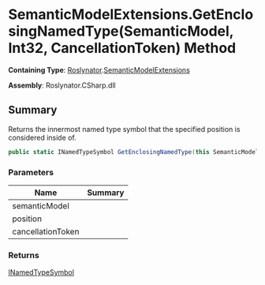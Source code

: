# SemanticModelExtensions\.GetEnclosingNamedType\(SemanticModel, Int32, CancellationToken\) Method

**Containing Type**: [Roslynator](../../README.md)\.[SemanticModelExtensions](../README.md)

**Assembly**: Roslynator\.CSharp\.dll

## Summary

Returns the innermost named type symbol that the specified position is considered inside of\.

```csharp
public static INamedTypeSymbol GetEnclosingNamedType(this SemanticModel semanticModel, int position, CancellationToken cancellationToken = default(CancellationToken))
```

### Parameters

| Name | Summary |
| ---- | ------- |
| semanticModel | |
| position | |
| cancellationToken | |

### Returns

[INamedTypeSymbol](https://docs.microsoft.com/en-us/dotnet/api/microsoft.codeanalysis.inamedtypesymbol)

